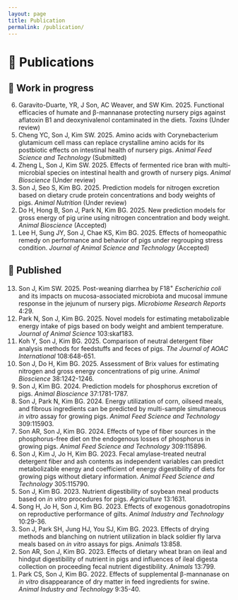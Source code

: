 ```yaml
---
layout: page
title: Publication
permalink: /publication/
---
```


# 📖 Publications

## 🚧 Work in progress

<ol reversed>
<li>Garavito-Duarte, YR, J Son, AC Weaver, and SW Kim. 2025. Functional efficacies of humate and β-mannanase protecting nursery pigs against aflatoxin B1 and deoxynivalenol contaminated in the diets. <i>Toxins</i> (Under review)</li>
<li>Cheng YC, Son J, Kim SW. 2025. Amino acids with Corynebacterium glutamicum cell mass can replace crystalline amino acids for its postbiotic effects on intestinal health of nursery pigs. <i>Animal Feed Science and Technology</i> (Submitted)</li>
<li>Zheng L, Son J, Kim SW. 2025. Effects of fermented rice bran with multi-microbial species on intestinal health and growth of nursery pigs. <i>Animal Bioscience</i> (Under review)</li>
<li>Son J, Seo S, Kim BG. 2025. Prediction models for nitrogen excretion based on dietary crude protein concentrations and body weights of pigs. <i>Animal Nutrition</i> (Under review)</li>
<li>Do H, Hong B, Son J, Park N, Kim BG. 2025. New prediction models for gross energy of pig urine using nitrogen concentration and body weight. <i>Animal Bioscience</i> (Accepted)</li>
<li>Lee H, Sung JY, Son J, Chae KS, Kim BG. 2025. Effects of homeopathic remedy on performance and behavior of pigs under regrouping stress condition. <i>Journal of Animal Science and Technology</i> (Accepted)</li>
</ol>

## 📖 Published

<ol reversed>
<li>Son J, Kim SW. 2025. Post-weaning diarrhea by F18<sup>+</sup> <i>Escherichia coli</i> and its impacts on mucosa-associated microbiota and mucosal immune response in the jejunum of nursery pigs. <i>Microbiome Research Reports</i> 4:29.</li>  
<li>Park N, Son J, Kim BG. 2025. Novel models for estimating metabolizable energy intake of pigs based on body weight and ambient temperature. <i>Journal of Animal Science</i> 103:skaf183.</li>
<li>Koh Y, Son J, Kim BG. 2025. Comparison of neutral detergent fiber analysis methods for feedstuffs and feces of pigs. <i>The Journal of AOAC International</i> 108:648-651. </li>
<li>Son J, Do H, Kim BG. 2025. Assessment of Brix values for estimating nitrogen and gross energy concentrations of pig urine. <i>Animal Bioscience</i> 38:1242-1246.</li>
<li>Son J, Kim BG. 2024. Prediction models for phosphorus excretion of pigs. <i>Animal Bioscience</i> 37:1781-1787.</li>
<li>Son J, Park N, Kim BG. 2024. Energy utilization of corn, oilseed meals, and fibrous ingredients can be predicted by multi-sample simultaneous <i>in vitro</i> assay for growing pigs. <i>Animal Feed Science and Technology</i> 309:115903.</li>
<li>Son AR, Son J, Kim BG. 2024. Effects of type of fiber sources in the phosphorus-free diet on the endogenous losses of phosphorus in growing pigs. <i>Animal Feed Science and Technology</i> 309:115896.</li>
<li>Son J, Kim J, Jo H, Kim BG. 2023. Fecal amylase-treated neutral detergent fiber and ash contents as independent variables can predict metabolizable energy and coefficient of energy digestibility of diets for growing pigs without dietary information. <i>Animal Feed Science and Technology</i> 305:115790.</li>
<li>Son J, Kim BG. 2023. Nutrient digestibility of soybean meal products based on <i>in vitro</i> procedures for pigs. <i>Agriculture</i> 13:1631.</li>
<li>Song H, Jo H, Son J, Kim BG. 2023. Effects of exogenous gonadotropins on reproductive performance of gilts. <i>Animal Industry and Technology</i> 10:29-36.</li>
<li>Son J, Park SH, Jung HJ, You SJ, Kim BG. 2023. Effects of drying methods and blanching on nutrient utilization in black soldier fly larva meals based on <i>in vitro</i> assays for pigs. <i>Animals</i> 13:858.</li>
<li>Son AR, Son J, Kim BG. 2023. Effects of dietary wheat bran on ileal and hindgut digestibility of nutrient in pigs and influences of ileal digesta collection on proceeding fecal nutrient digestibility. <i>Animals</i> 13:799.</li>
<li>Park CS, Son J, Kim BG. 2022. Effects of supplemental β-mannanase on <i>in vitro</i> disappearance of dry matter in feed ingredients for swine. <i>Animal Industry and Technology</i> 9:35-40.</li>
</ol>
